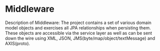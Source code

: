 # Middleware
Description of Middleware:
The project contains a set of various domain model objects and exercises all JPA relationships when persisting them.
These objects are accessible via the service layer as well as can be sent down the wire using XML, JSON, JMS(byte/map/object/textMessage) and AXIS(proto).